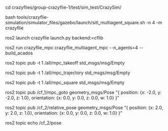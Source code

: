 cd crazyflies/group-crazyflie-1/test/sim_test/CrazySim/


bash tools/crazyflie-simulation/simulator_files/gazebo/launch/sitl_multiagent_square.sh -n 4 -m crazyflie

ros2 launch crazyflie launch.py backend:=cflib

ros2 run crazyflie_mpc crazyflie_multiagent_mpc --n_agents=4 --build_acados

ros2 topic pub -t 1 /all/mpc_takeoff std_msgs/msg/Empty

ros2 topic pub -t 1 /all/mpc_trajectory std_msgs/msg/Empty

ros2 topic pub -t 1 /all/mpc_square std_msgs/msg/Empty

ros2 topic pub /cf_1/mpc_goto geometry_msgs/Pose "{
  position: {x: -2.0, y: -2.0, z: 1.0},
  orientation: {x: 0.0, y: 0.0, z: 0.0, w: 1.0}
}"

ros2 topic pub /cf_2/relative_pose geometry_msgs/Pose "{
  position: {x: 2.0, y: 2.0, z: 1.0},
  orientation: {x: 0.0, y: 0.0, z: 0.0, w: 1.0}
}"

ros2 topic echo /cf_2/pose

